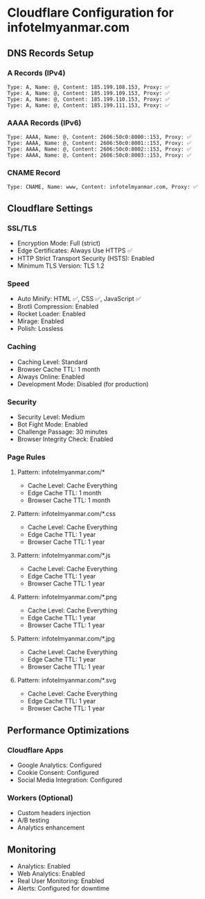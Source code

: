 # Cloudflare Configuration for infotelmyanmar.com

## DNS Records Setup

### A Records (IPv4)
```
Type: A, Name: @, Content: 185.199.108.153, Proxy: ✅
Type: A, Name: @, Content: 185.199.109.153, Proxy: ✅
Type: A, Name: @, Content: 185.199.110.153, Proxy: ✅
Type: A, Name: @, Content: 185.199.111.153, Proxy: ✅
```

### AAAA Records (IPv6)
```
Type: AAAA, Name: @, Content: 2606:50c0:8000::153, Proxy: ✅
Type: AAAA, Name: @, Content: 2606:50c0:8001::153, Proxy: ✅
Type: AAAA, Name: @, Content: 2606:50c0:8002::153, Proxy: ✅
Type: AAAA, Name: @, Content: 2606:50c0:8003::153, Proxy: ✅
```

### CNAME Record
```
Type: CNAME, Name: www, Content: infotelmyanmar.com, Proxy: ✅
```

## Cloudflare Settings

### SSL/TLS
- Encryption Mode: Full (strict)
- Edge Certificates: Always Use HTTPS ✅
- HTTP Strict Transport Security (HSTS): Enabled
- Minimum TLS Version: TLS 1.2

### Speed
- Auto Minify: HTML ✅, CSS ✅, JavaScript ✅
- Brotli Compression: Enabled
- Rocket Loader: Enabled
- Mirage: Enabled
- Polish: Lossless

### Caching
- Caching Level: Standard
- Browser Cache TTL: 1 month
- Always Online: Enabled
- Development Mode: Disabled (for production)

### Security
- Security Level: Medium
- Bot Fight Mode: Enabled
- Challenge Passage: 30 minutes
- Browser Integrity Check: Enabled

### Page Rules
1. Pattern: infotelmyanmar.com/*
   - Cache Level: Cache Everything
   - Edge Cache TTL: 1 month
   - Browser Cache TTL: 1 month

2. Pattern: infotelmyanmar.com/*.css
   - Cache Level: Cache Everything
   - Edge Cache TTL: 1 year
   - Browser Cache TTL: 1 year

3. Pattern: infotelmyanmar.com/*.js
   - Cache Level: Cache Everything
   - Edge Cache TTL: 1 year
   - Browser Cache TTL: 1 year

4. Pattern: infotelmyanmar.com/*.png
   - Cache Level: Cache Everything
   - Edge Cache TTL: 1 year
   - Browser Cache TTL: 1 year

5. Pattern: infotelmyanmar.com/*.jpg
   - Cache Level: Cache Everything
   - Edge Cache TTL: 1 year
   - Browser Cache TTL: 1 year

6. Pattern: infotelmyanmar.com/*.svg
   - Cache Level: Cache Everything
   - Edge Cache TTL: 1 year
   - Browser Cache TTL: 1 year

## Performance Optimizations

### Cloudflare Apps
- Google Analytics: Configured
- Cookie Consent: Configured
- Social Media Integration: Configured

### Workers (Optional)
- Custom headers injection
- A/B testing
- Analytics enhancement

## Monitoring
- Analytics: Enabled
- Web Analytics: Enabled
- Real User Monitoring: Enabled
- Alerts: Configured for downtime
